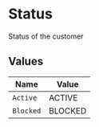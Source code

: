 # Status

Status of the customer


## Values

| Name      | Value     |
| --------- | --------- |
| `Active`  | ACTIVE    |
| `Blocked` | BLOCKED   |